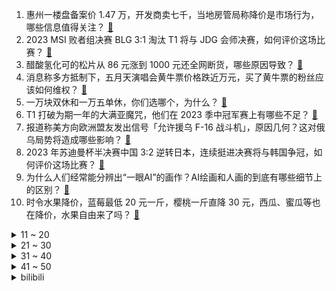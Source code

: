 1. 惠州一楼盘备案价 1.47 万，开发商卖七千，当地房管局称降价是市场行为，哪些信息值得关注？ [:link:](https://www.zhihu.com/question/602034551)
2. 2023 MSI 败者组决赛 BLG 3:1 淘汰 T1 将与 JDG 会师决赛，如何评价这场比赛？ [:link:](https://www.zhihu.com/question/602081462)
3. 醋酸氢化可的松片从 86 元涨到 1000 元还全网断货，哪些原因导致？ [:link:](https://www.zhihu.com/question/601956292)
4. 消息称多方抵制下，五月天演唱会黄牛票价格跌近万元，买了黄牛票的粉丝应该如何维权？ [:link:](https://www.zhihu.com/question/601943204)
5. 一万块双休和一万五单休，你们选哪个，为什么？ [:link:](https://www.zhihu.com/question/399436444)
6. T1 打破为期一年的大满亚魔咒，他们在 2023 季中冠军赛上有哪些不足？ [:link:](https://www.zhihu.com/question/602130085)
7. 报道称美方向欧洲盟友发出信号「允许援乌 F-16 战斗机」，原因几何？这对俄乌局势将造成哪些影响？ [:link:](https://www.zhihu.com/question/601915994)
8. 2023 年苏迪曼杯半决赛中国 3:2 逆转日本，连续挺进决赛将与韩国争冠，如何评价这场比赛？ [:link:](https://www.zhihu.com/question/602150307)
9. 为什么人们经常能分辨出“一眼AI”的画作？AI绘画和人画的到底有哪些细节上的区别？ [:link:](https://www.zhihu.com/question/597129798)
10. 时令水果降价，蓝莓最低 20 元一斤，樱桃一斤直降 30 元，西瓜、蜜瓜等也在降价，水果自由来了吗？ [:link:](https://www.zhihu.com/question/602034553)
<details>
<summary>11 ~ 20</summary>

11. 林黛玉的出身真的比薛宝钗高吗？ [:link:](https://www.zhihu.com/question/599342922)
12. C/C++的字符串为什么设计成以特定字符结尾的字符数组而不是一个字符数组加一个长度的结构体？ [:link:](https://www.zhihu.com/question/601875104)
13. 爱运动的人怎么保护膝盖？ [:link:](https://www.zhihu.com/question/327413189)
14. 2023年必买的实用且高效的家电有哪些？ [:link:](https://www.zhihu.com/question/598538402)
15. 一个人最根本的能力到底是什么？ [:link:](https://www.zhihu.com/question/563874394)
16. 线下娱乐消费重归火热的原因是什么？背后反映了人们怎样的心理需求？ [:link:](https://www.zhihu.com/question/601938935)
17. 如何看待苏迪曼杯半决赛，中国挽救4个赛点击败日本？ [:link:](https://www.zhihu.com/question/602136410)
18. 法语比英语更难吗？ [:link:](https://www.zhihu.com/question/581580357)
19. 存钱有必要隐瞒身边的人吗？ [:link:](https://www.zhihu.com/question/483740517)
20. 当自己的能力和认知不匹配如何解决？ [:link:](https://www.zhihu.com/question/601238615)
</details>
<details>
<summary>21 ~ 30</summary>

21. 五月天北京、深圳演唱会开票后不到 5 秒售空，演出门票为什么越来越难买？演出市场现在究竟有多「热」？ [:link:](https://www.zhihu.com/question/601938220)
22. 2023 MSI 总决赛 BLG 将第三次挑战 JDG，这场比赛你更看好谁？ [:link:](https://www.zhihu.com/question/602131486)
23. 《英雄联盟》官方全球赛首次出现 LPL 队伍会师决赛，对此你有什么想说的？ [:link:](https://www.zhihu.com/question/602128226)
24. 《灌篮高手》到底经典在哪？ [:link:](https://www.zhihu.com/question/32042664)
25. 如何看待网易高管张栋一个月内三次开团《崩坏：星穹铁道》？是个人行为还是企业的营销策略？ [:link:](https://www.zhihu.com/question/602000368)
26. 有哪些贵而且物有所值的厨房家电值得推荐？ [:link:](https://www.zhihu.com/question/27314367)
27. 男子在高速服务区被撞身亡，警方通报称「司机操作不当，将油门当刹车」，涉事司机将面临哪些处罚？ [:link:](https://www.zhihu.com/question/601945252)
28. 1万米深的马里亚纳海沟，最深处的“水”还是液态吗？水温多少？ [:link:](https://www.zhihu.com/question/601404211)
29. 为什么说“撑筋拔骨”是为拳术之始、武学核心？ [:link:](https://www.zhihu.com/question/593428471)
30. 如何评价宋茜、陈妍希主演的都市情感剧《温暖的，甜蜜的》？ [:link:](https://www.zhihu.com/question/598967467)
</details>
<details>
<summary>31 ~ 40</summary>

31. 目前公认的足坛历史前7到底怎么排合理？ [:link:](https://www.zhihu.com/question/338288462)
32. 6 岁的儿子约幼儿园的小朋友周末爬山踏青，有什么建议和注意事项呢？ [:link:](https://www.zhihu.com/question/587328689)
33. 为什么人无法被道理说服，只能被事情教会？ [:link:](https://www.zhihu.com/question/599969580)
34. 如何评价《中国说唱巅峰对决 2023》第三期？ [:link:](https://www.zhihu.com/question/602080435)
35. 如何评价《一人之下》漫画番外《锈铁》第35 （42）话? [:link:](https://www.zhihu.com/question/601993938)
36. 如何评价「浪姐 4」《乘风 2023》第三期一公赛后真人秀？ [:link:](https://www.zhihu.com/question/602047177)
37. 美依礼芽唱的《极乐净土》到底什么意思？ [:link:](https://www.zhihu.com/question/601044270)
38. 领导跳槽带你走，你跟不跟？ [:link:](https://www.zhihu.com/question/433804952)
39. 5 月 18 日瓜迪奥拉第 4 次率队进入欧冠决赛，这名教练执教水平如何？ [:link:](https://www.zhihu.com/question/601735678)
40. 现在的房子都建二三十层高，将来房龄到了，老房子该怎么处理？ [:link:](https://www.zhihu.com/question/440200131)
</details>
<details>
<summary>41 ~ 50</summary>

41. 住户存款 8 强城市中 6 城超两万亿，京沪超五万亿 ，杭州人均存款达 16 万元，哪些信息值得关注？ [:link:](https://www.zhihu.com/question/602072912)
42. 如何评价《奔跑吧》第七季第五期《舌尖上的贵州》？ [:link:](https://www.zhihu.com/question/601948549)
43. 智动智座智驾，「全新雅阁」焕新出发，哪些亮点值得关注？ [:link:](https://www.zhihu.com/question/601898739)
44. 很多传统武术中都有搭手听劲的功夫，为什么在现代搏击中用不上呢？ [:link:](https://www.zhihu.com/question/601956808)
45. 网传「购票平台」才是最大的黄牛票源，可信度如何？目前演出市场票务监管方面是否存在漏洞？ [:link:](https://www.zhihu.com/question/601940151)
46. 为什么忽必烈不经过库页岛南下攻打日本？ [:link:](https://www.zhihu.com/question/35856128)
47. 如何评价《崩坏星穹铁道》的新活动：磐岩镇超级联赛？ [:link:](https://www.zhihu.com/question/601862628)
48. 2023 年，你觉得「感情需要门当户对」是真理还是过时思维？ [:link:](https://www.zhihu.com/question/599386736)
49. Gilbert Strang授完最后一课，如何评价其奉献给教育事业的一生？ [:link:](https://www.zhihu.com/question/601358476)
50. 美债谈判共和党代表两次离席，两党为何仍无法就提高债务上限或削减开支达成一致？「真正分歧」究竟是什么？ [:link:](https://www.zhihu.com/question/602041084)
</details><details>
<summary>bilibili</summary>

</details>